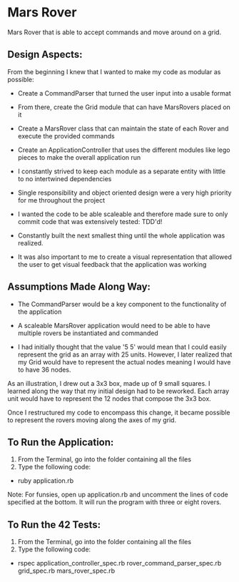 # Mars Rover

Mars Rover that is able to accept commands and move around on a grid.


## Design Aspects:

From the beginning I knew that I wanted to make my code as modular as possible:

* Create a CommandParser that turned the user input into a usable format
* From there, create the Grid module that can have MarsRovers placed on it
* Create a MarsRover class that can maintain the state of each Rover and execute the provided commands
* Create an ApplicationController that uses the different modules like lego pieces to make the overall application run

* I constantly strived to keep each module as a separate entity with little to no intertwined dependencies
* Single responsibility and object oriented design were a very high priority for me throughout the project
* I wanted the code to be able scaleable and therefore made sure to only commit code that was extensively tested: TDD'd!
* Constantly built the next smallest thing until the whole application was realized.
* It was also important to me to create a visual representation that allowed the user to get visual feedback that the application was working

## Assumptions Made Along Way:

* The CommandParser would be a key component to the functionality of the application

* A scaleable MarsRover application would need to be able to have multiple rovers be instantiated and commanded

* I had initially thought that the value '5 5' would mean that I could easily represent the grid as an array with 25 units. However, I later realized that my Grid would have to represent the actual nodes meaning I would have to have 36 nodes.

As an illustration, I drew out a 3x3 box, made up of 9 small squares. I learned along the way that my initial design had to be reworked. Each array unit would have to represent the 12 nodes that compose the 3x3 box.

Once I restructured my code to encompass this change, it became possible to represent the rovers moving along the axes of my grid.

## To Run the Application:

1) From the Terminal, go into the folder containing all the files
2) Type the following code:
* ruby application.rb

Note: For funsies, open up application.rb and uncomment the lines of code specified at the bottom. It will run the program with three or eight rovers.

## To Run the 42 Tests:

1) From the Terminal, go into the folder containing all the files
2) Type the following code:
* rspec application_controller_spec.rb rover_command_parser_spec.rb grid_spec.rb mars_rover_spec.rb

